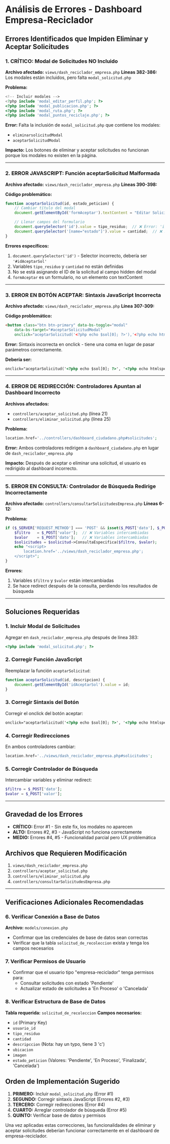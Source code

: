 # Análisis de Errores - Dashboard Empresa-Reciclador

## Errores Identificados que Impiden Eliminar y Aceptar Solicitudes

### 1. **CRÍTICO: Modal de Solicitudes NO Incluido**
**Archivo afectado:** `views/dash_reciclador_empresa.php`
**Líneas 382-386:** Los modales están incluidos, pero falta `modal_solicitud.php`

**Problema:**
```php
<!-- Incluir modales -->
<?php include 'modal_editar_perfil.php'; ?>
<?php include 'modal_publicacion.php'; ?>
<?php include 'modal_ruta.php'; ?>
<?php include 'modal_puntos_reciclaje.php'; ?>
```

**Error:** Falta la inclusión de `modal_solicitud.php` que contiene los modales:
- `eliminarsolicitudModal` 
- `aceptarSolicitudModal`

**Impacto:** Los botones de eliminar y aceptar solicitudes no funcionan porque los modales no existen en la página.

---

### 2. **ERROR JAVASCRIPT: Función aceptarSolicitud Malformada**
**Archivo afectado:** `views/dash_reciclador_empresa.php`
**Líneas 390-398:**

**Código problemático:**
```javascript
function aceptarSolicitud(id, estado_peticion) {
    // Cambiar título del modal
    document.getElementById('formAceptar').textContent = "Editar Solicitud";

    // Llenar campos del formulario
    document.querySelector('id').value = tipo_residuo;  // ❌ Error: 'id' no es un selector válido
    document.querySelector('[name="estado"]').value = cantidad;  // ❌ Error: variables no definidas
}
```

**Errores específicos:**
1. `document.querySelector('id')` - Selector incorrecto, debería ser `'#idAceptarSol'`
2. Variables `tipo_residuo` y `cantidad` no están definidas
3. No se está asignando el ID de la solicitud al campo hidden del modal
4. `formAceptar` es un formulario, no un elemento con textContent

---

### 3. **ERROR EN BOTÓN ACEPTAR: Sintaxis JavaScript Incorrecta**
**Archivo afectado:** `views/dash_reciclador_empresa.php`
**Línea 307-309:**

**Código problemático:**
```html
<button class="btn btn-primary" data-bs-toggle="modal"
    data-bs-target="#aceptarSolicitudModal"
    onclick="aceptarSolicitud('<?php echo $sol[0]; ?>'),'<?php echo htmlspecialchars($sol[3]); ?>'">
```

**Error:** Sintaxis incorrecta en onclick - tiene una coma en lugar de pasar parámetros correctamente.

**Debería ser:**
```html
onclick="aceptarSolicitud('<?php echo $sol[0]; ?>', '<?php echo htmlspecialchars($sol[3]); ?>')"
```

---

### 4. **ERROR DE REDIRECCIÓN: Controladores Apuntan al Dashboard Incorrecto**
**Archivos afectados:** 
- `controllers/aceptar_solicitud.php` (línea 21)
- `controllers/eliminar_solicitud.php` (línea 25)

**Problema:**
```php
location.href='../controllers/dashboard_ciudadano.php#solicitudes';
```

**Error:** Ambos controladores redirigen a `dashboard_ciudadano.php` en lugar de `dash_reciclador_empresa.php`

**Impacto:** Después de aceptar o eliminar una solicitud, el usuario es redirigido al dashboard incorrecto.

---

### 5. **ERROR EN CONSULTA: Controlador de Búsqueda Redirige Incorrectamente**
**Archivo afectado:** `controllers/consultarSolicitudesEmpresa.php`
**Líneas 6-12:**

**Problema:**
```php
if ($_SERVER['REQUEST_METHOD'] === 'POST' && isset($_POST['dato'], $_POST['valor'])) {
    $filtro   = $_POST['valor'];  // ❌ Variables intercambiadas
    $valor    = $_POST['dato'];   // ❌ Variables intercambiadas
    $solicitudes = $solicitud->ConsultaEspecifica($filtro, $valor);
    echo "<script>
        location.href='../views/dash_reciclador_empresa.php';
    </script>";
}
```

**Errores:**
1. Variables `$filtro` y `$valor` están intercambiadas
2. Se hace redirect después de la consulta, perdiendo los resultados de búsqueda

---

## Soluciones Requeridas

### 1. **Incluir Modal de Solicitudes**
Agregar en `dash_reciclador_empresa.php` después de línea 383:
```php
<?php include 'modal_solicitud.php'; ?>
```

### 2. **Corregir Función JavaScript**
Reemplazar la función `aceptarSolicitud`:
```javascript
function aceptarSolicitud(id, descripcion) {
    document.getElementById('idAceptarSol').value = id;
}
```

### 3. **Corregir Sintaxis del Botón**
Corregir el onclick del botón aceptar:
```html
onclick="aceptarSolicitud('<?php echo $sol[0]; ?>', '<?php echo htmlspecialchars($sol[3]); ?>')"
```

### 4. **Corregir Redirecciones**
En ambos controladores cambiar:
```php
location.href='../views/dash_reciclador_empresa.php#solicitudes';
```

### 5. **Corregir Controlador de Búsqueda**
Intercambiar variables y eliminar redirect:
```php
$filtro = $_POST['dato'];
$valor = $_POST['valor'];
```

---

## Gravedad de los Errores

- **CRÍTICO:** Error #1 - Sin este fix, los modales no aparecen
- **ALTO:** Errores #2, #3 - JavaScript no funciona correctamente  
- **MEDIO:** Errores #4, #5 - Funcionalidad parcial pero UX problemática

## Archivos que Requieren Modificación

1. `views/dash_reciclador_empresa.php`
2. `controllers/aceptar_solicitud.php`
3. `controllers/eliminar_solicitud.php`
4. `controllers/consultarSolicitudesEmpresa.php`

---

## Verificaciones Adicionales Recomendadas

### 6. **Verificar Conexión a Base de Datos**
**Archivo:** `models/conexion.php`
- Confirmar que las credenciales de base de datos sean correctas
- Verificar que la tabla `solicitud_de_recoleccion` exista y tenga los campos necesarios

### 7. **Verificar Permisos de Usuario**
- Confirmar que el usuario tipo "empresa-reciclador" tenga permisos para:
  - Consultar solicitudes con estado 'Pendiente' 
  - Actualizar estado de solicitudes a 'En Proceso' o 'Cancelada'

### 8. **Verificar Estructura de Base de Datos**
**Tabla requerida:** `solicitud_de_recoleccion`
**Campos necesarios:**
- `id` (Primary Key)
- `usuario_id` 
- `tipo_residuo`
- `cantidad`
- `descripccion` (Nota: hay un typo, tiene 3 'c')
- `ubicacion`
- `imagen`
- `estado_peticion` (Valores: 'Pendiente', 'En Proceso', 'Finalizada', 'Cancelada')

## Orden de Implementación Sugerido

1. **PRIMERO:** Incluir `modal_solicitud.php` (Error #1)
2. **SEGUNDO:** Corregir sintaxis JavaScript (Errores #2, #3)
3. **TERCERO:** Corregir redirecciones (Error #4)
4. **CUARTO:** Arreglar controlador de búsqueda (Error #5)
5. **QUINTO:** Verificar base de datos y permisos

Una vez aplicadas estas correcciones, las funcionalidades de eliminar y aceptar solicitudes deberían funcionar correctamente en el dashboard de empresa-reciclador.
